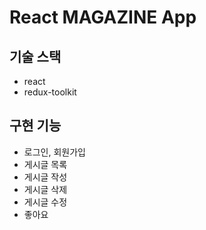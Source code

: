 # React MAGAZINE App

## 기술 스택

<ul>
  <li>react</li>
  <li>redux-toolkit</li>
</ul>

## 구현 기능

<ul>
  <li>로그인, 회원가입</li>
  <li>게시글 목록</li>
  <li>게시글 작성</li>
  <li>게시글 삭제</li>
  <li>게시글 수정</li>
  <li>좋아요</li>
</ul>
